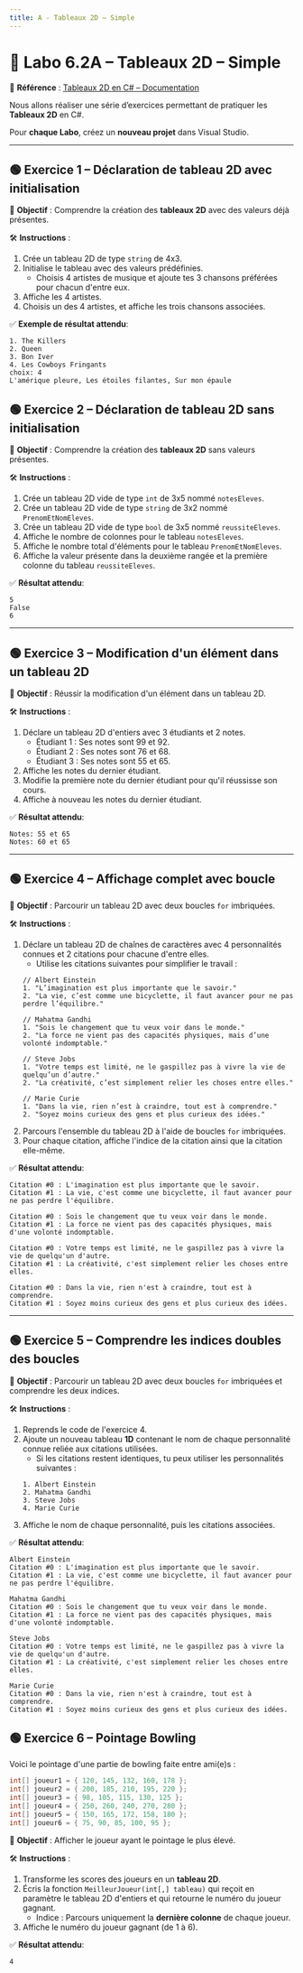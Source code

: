 ```yaml
---
title: A - Tableaux 2D – Simple
---
```


# 🧪 Labo 6.2A – Tableaux 2D – Simple

📎 **Référence** : [Tableaux 2D en C# – Documentation](https://info.cegepmontpetit.ca/notions-csharp/documentation/tableau/tableau-2d)

Nous allons réaliser une série d’exercices permettant de pratiquer les **Tableaux 2D** en C#.

Pour **chaque Labo**, créez un **nouveau projet** dans Visual Studio.

---

## 🟢 Exercice 1 – Déclaration de tableau 2D **avec** initialisation

🎯 **Objectif** : Comprendre la création des **tableaux 2D** avec des valeurs déjà présentes.

🛠️ **Instructions** :
1. Crée un tableau 2D de type `string` de 4x3.
2. Initialise le tableau avec des valeurs prédéfinies.
    * Choisis 4 artistes de musique et ajoute tes 3 chansons préférées pour chacun d'entre eux.
3. Affiche les 4 artistes.
4. Choisis un des 4 artistes, et affiche les trois chansons associées.

✅ **Exemple de résultat attendu**:
```
1. The Killers
2. Queen
3. Bon Iver
4. Les Cowboys Fringants
choix: 4
L'amérique pleure, Les étoiles filantes, Sur mon épaule
```

## 🟢 Exercice 2 – Déclaration de tableau 2D **sans** initialisation

🎯 **Objectif** : Comprendre la création des **tableaux 2D** sans valeurs présentes.

🛠️ **Instructions** :
1. Crée un tableau 2D vide de type `int` de 3x5 nommé `notesEleves`.
2. Crée un tableau 2D vide de type `string` de 3x2 nommé `PrenomEtNomEleves`.
3. Crée un tableau 2D vide de type `bool` de 3x5 nommé `reussiteEleves`.
4. Affiche le nombre de colonnes pour le tableau `notesEleves`.
5. Affiche le nombre total d'éléments pour le tableau `PrenomEtNomEleves`.
6. Affiche la valeur présente dans la deuxième rangée et la première colonne du tableau `reussiteEleves`.

✅ **Résultat attendu**:
```
5
False
6
```

---


## 🟢 Exercice 3 – Modification d'un élément dans un tableau 2D

🎯 **Objectif** : Réussir la modification d'un élément dans un tableau 2D.

🛠️ **Instructions** :
1. Déclare un tableau 2D d'entiers avec 3 étudiants et 2 notes.
    * Étudiant 1 : Ses notes sont 99 et 92.
    * Étudiant 2 : Ses notes sont 76 et 68.
    * Étudiant 3 : Ses notes sont 55 et 65.
2. Affiche les notes du dernier étudiant.
3. Modifie la première note du dernier étudiant pour qu'il réussisse son cours.
4. Affiche à nouveau les notes du dernier étudiant.

✅ **Résultat attendu**:
```
Notes: 55 et 65
Notes: 60 et 65
```

---

## 🟢 Exercice 4 – Affichage complet avec boucle

🎯 **Objectif** : Parcourir un tableau 2D avec deux boucles `for` imbriquées.

🛠️ **Instructions** :
1. Déclare un tableau 2D de chaînes de caractères avec 4 personnalités connues et 2 citations pour chacune d'entre elles.
    * Utilise les citations suivantes pour simplifier le travail :
    ```
    // Albert Einstein
    1. "L’imagination est plus importante que le savoir."
    2. "La vie, c’est comme une bicyclette, il faut avancer pour ne pas perdre l’équilibre."

    // Mahatma Gandhi
    1. "Sois le changement que tu veux voir dans le monde."
    2. "La force ne vient pas des capacités physiques, mais d’une volonté indomptable."

    // Steve Jobs
    1. "Votre temps est limité, ne le gaspillez pas à vivre la vie de quelqu’un d’autre."
    2. "La créativité, c’est simplement relier les choses entre elles."

    // Marie Curie
    1. "Dans la vie, rien n’est à craindre, tout est à comprendre."
    2. "Soyez moins curieux des gens et plus curieux des idées."
    ```
2. Parcours l'ensemble du tableau 2D à l'aide de boucles `for` imbriquées.
3. Pour chaque citation, affiche l'indice de la citation ainsi que la citation elle-même.

✅ **Résultat attendu**:
```
Citation #0 : L'imagination est plus importante que le savoir.
Citation #1 : La vie, c'est comme une bicyclette, il faut avancer pour ne pas perdre l'équilibre.

Citation #0 : Sois le changement que tu veux voir dans le monde.
Citation #1 : La force ne vient pas des capacités physiques, mais d'une volonté indomptable.

Citation #0 : Votre temps est limité, ne le gaspillez pas à vivre la vie de quelqu'un d'autre.
Citation #1 : La créativité, c'est simplement relier les choses entre elles.

Citation #0 : Dans la vie, rien n'est à craindre, tout est à comprendre.
Citation #1 : Soyez moins curieux des gens et plus curieux des idées.
```

---

## 🟢 Exercice 5 – Comprendre les indices doubles des boucles

🎯 **Objectif** : Parcourir un tableau 2D avec deux boucles `for` imbriquées et comprendre les deux indices.

🛠️ **Instructions** :
1. Reprends le code de l'exercice 4.
2. Ajoute un nouveau tableau **1D** contenant le nom de chaque personnalité connue reliée aux citations utilisées.
    * Si les citations restent identiques, tu peux utiliser les personnalités suivantes :
    ```
    1. Albert Einstein
    2. Mahatma Gandhi
    3. Steve Jobs
    4. Marie Curie
    ```
3. Affiche le nom de chaque personnalité, puis les citations associées.

✅ **Résultat attendu**:
```
Albert Einstein
Citation #0 : L'imagination est plus importante que le savoir.
Citation #1 : La vie, c'est comme une bicyclette, il faut avancer pour ne pas perdre l'équilibre.

Mahatma Gandhi
Citation #0 : Sois le changement que tu veux voir dans le monde.
Citation #1 : La force ne vient pas des capacités physiques, mais d'une volonté indomptable.

Steve Jobs
Citation #0 : Votre temps est limité, ne le gaspillez pas à vivre la vie de quelqu'un d'autre.
Citation #1 : La créativité, c'est simplement relier les choses entre elles.

Marie Curie
Citation #0 : Dans la vie, rien n'est à craindre, tout est à comprendre.
Citation #1 : Soyez moins curieux des gens et plus curieux des idées.
```

## 🟢 Exercice 6 – Pointage Bowling

Voici le pointage d'une partie de bowling faite entre ami(e)s :
```csharp
int[] joueur1 = { 120, 145, 132, 160, 178 };
int[] joueur2 = { 200, 185, 210, 195, 220 };
int[] joueur3 = { 98, 105, 115, 130, 125 };
int[] joueur4 = { 250, 260, 240, 270, 280 };
int[] joueur5 = { 150, 165, 172, 158, 180 };
int[] joueur6 = { 75, 90, 85, 100, 95 };
```

🎯 **Objectif** : Afficher le joueur ayant le pointage le plus élevé.

🛠️ **Instructions** :
1. Transforme les scores des joueurs en un **tableau 2D**.
2. Écris la fonction `MeilleurJoueur(int[,] tableau)` qui reçoit en paramètre le tableau 2D d'entiers et qui retourne le numéro du joueur gagnant.
    * Indice : Parcours uniquement la **dernière colonne** de chaque joueur.
3. Affiche le numéro du joueur gagnant (de 1 à 6).

✅ **Résultat attendu**:
```
4
```